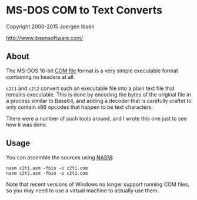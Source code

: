 
MS-DOS COM to Text Converts
===========================

Copyright 2000-2015 Joergen Ibsen

<http://www.ibsensoftware.com/>

 
About
-----

The MS-DOS 16-bit [COM file](https://en.wikipedia.org/wiki/COM_file) format
is a very simple executable format containing no headers at all.

`c2t1` and `c2t2` convert such an executable file into a plain text file that
remains executable. This is done by encoding the bytes of the original file
in a process similar to Base64, and adding a decoder that is carefully craftet
to only contain x86 opcodes that happen to be text characters.

There were a number of such tools around, and I wrote this one just to see
how it was done.


Usage
-----

You can assemble the sources using [NASM](http://www.nasm.us/):

    nasm c2t1.asm -fbin -o c2t1.com
    nasm c2t2.asm -fbin -o c2t2.com

Note that recent versions of Windows no longer support running COM files, so
you may need to use a virtual machine to actually use them.
